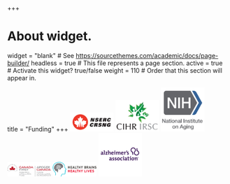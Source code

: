 +++
# About widget.
widget = "blank"  # See https://sourcethemes.com/academic/docs/page-builder/
headless = true  # This file represents a page section.
active = true  # Activate this widget? true/false
weight = 110  # Order that this section will appear in.

title = "Funding"
+++
<img src="nserc.png" width="100" /> <img src="cihr.png" width="100" /> <img src="nia.jpg" width="100" /> 
<img src="cfref.png" width="100" /> <img src="hbhl.png" width="100" /> <img src="alz.png" width="100" />
